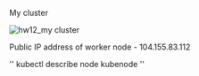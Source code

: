 
My cluster

![hw12_my cluster](https://user-images.githubusercontent.com/105345932/216848598-90adf86a-2bbc-4bda-9e3a-8fa193edbca6.png)

Public IP address of worker node - 104.155.83.112

'' 
kubectl describe node kubenode 
''
